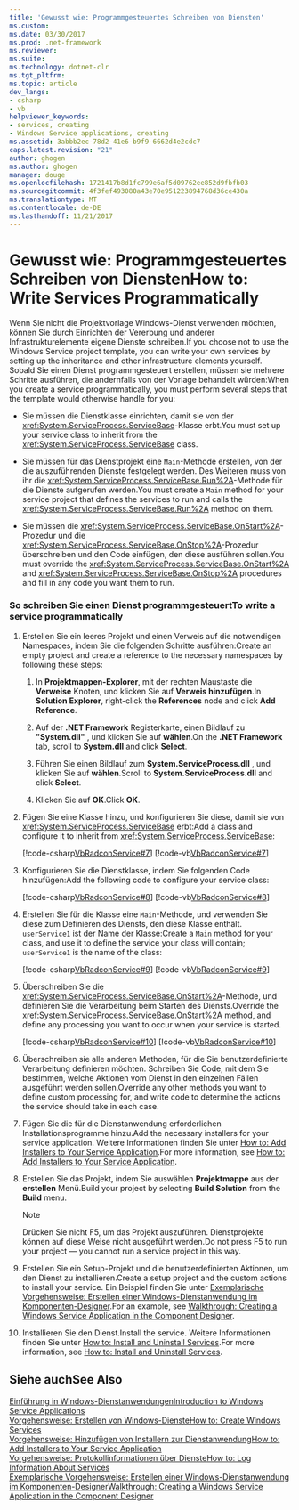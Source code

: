 ```yaml
---
title: 'Gewusst wie: Programmgesteuertes Schreiben von Diensten'
ms.custom: 
ms.date: 03/30/2017
ms.prod: .net-framework
ms.reviewer: 
ms.suite: 
ms.technology: dotnet-clr
ms.tgt_pltfrm: 
ms.topic: article
dev_langs:
- csharp
- vb
helpviewer_keywords:
- services, creating
- Windows Service applications, creating
ms.assetid: 3abbb2ec-78d2-41e6-b9f9-6662d4e2cdc7
caps.latest.revision: "21"
author: ghogen
ms.author: ghogen
manager: douge
ms.openlocfilehash: 1721417b8d1fc799e6af5d09762ee852d9fbfb03
ms.sourcegitcommit: 4f3fef493080a43e70e951223894768d36ce430a
ms.translationtype: MT
ms.contentlocale: de-DE
ms.lasthandoff: 11/21/2017
---
```

# <a name="how-to-write-services-programmatically"></a><span data-ttu-id="2f04f-102">Gewusst wie: Programmgesteuertes Schreiben von Diensten</span><span class="sxs-lookup"><span data-stu-id="2f04f-102">How to: Write Services Programmatically</span></span>
<span data-ttu-id="2f04f-103">Wenn Sie nicht die Projektvorlage Windows-Dienst verwenden möchten, können Sie durch Einrichten der Vererbung und anderer Infrastrukturelemente eigene Dienste schreiben.</span><span class="sxs-lookup"><span data-stu-id="2f04f-103">If you choose not to use the Windows Service project template, you can write your own services by setting up the inheritance and other infrastructure elements yourself.</span></span> <span data-ttu-id="2f04f-104">Sobald Sie einen Dienst programmgesteuert erstellen, müssen sie mehrere Schritte ausführen, die andernfalls von der Vorlage behandelt würden:</span><span class="sxs-lookup"><span data-stu-id="2f04f-104">When you create a service programmatically, you must perform several steps that the template would otherwise handle for you:</span></span>  
  
-   <span data-ttu-id="2f04f-105">Sie müssen die Dienstklasse einrichten, damit sie von der <xref:System.ServiceProcess.ServiceBase>-Klasse erbt.</span><span class="sxs-lookup"><span data-stu-id="2f04f-105">You must set up your service class to inherit from the <xref:System.ServiceProcess.ServiceBase> class.</span></span>  
  
-   <span data-ttu-id="2f04f-106">Sie müssen für das Dienstprojekt eine `Main`-Methode erstellen, von der die auszuführenden Dienste festgelegt werden. Des Weiteren muss von ihr die <xref:System.ServiceProcess.ServiceBase.Run%2A>-Methode für die Dienste aufgerufen werden.</span><span class="sxs-lookup"><span data-stu-id="2f04f-106">You must create a `Main` method for your service project that defines the services to run and calls the <xref:System.ServiceProcess.ServiceBase.Run%2A> method on them.</span></span>  
  
-   <span data-ttu-id="2f04f-107">Sie müssen die <xref:System.ServiceProcess.ServiceBase.OnStart%2A>-Prozedur und die <xref:System.ServiceProcess.ServiceBase.OnStop%2A>-Prozedur überschreiben und den Code einfügen, den diese ausführen sollen.</span><span class="sxs-lookup"><span data-stu-id="2f04f-107">You must override the <xref:System.ServiceProcess.ServiceBase.OnStart%2A> and <xref:System.ServiceProcess.ServiceBase.OnStop%2A> procedures and fill in any code you want them to run.</span></span>  
  
### <a name="to-write-a-service-programmatically"></a><span data-ttu-id="2f04f-108">So schreiben Sie einen Dienst programmgesteuert</span><span class="sxs-lookup"><span data-stu-id="2f04f-108">To write a service programmatically</span></span>  
  
1.  <span data-ttu-id="2f04f-109">Erstellen Sie ein leeres Projekt und einen Verweis auf die notwendigen Namespaces, indem Sie die folgenden Schritte ausführen:</span><span class="sxs-lookup"><span data-stu-id="2f04f-109">Create an empty project and create a reference to the necessary namespaces by following these steps:</span></span>  
  
    1.  <span data-ttu-id="2f04f-110">In **Projektmappen-Explorer**, mit der rechten Maustaste die **Verweise** Knoten, und klicken Sie auf **Verweis hinzufügen**.</span><span class="sxs-lookup"><span data-stu-id="2f04f-110">In **Solution Explorer**, right-click the **References** node and click **Add Reference**.</span></span>  
  
    2.  <span data-ttu-id="2f04f-111">Auf der **.NET Framework** Registerkarte, einen Bildlauf zu **"System.dll"** , und klicken Sie auf **wählen**.</span><span class="sxs-lookup"><span data-stu-id="2f04f-111">On the **.NET Framework** tab, scroll to **System.dll** and click **Select**.</span></span>  
  
    3.  <span data-ttu-id="2f04f-112">Führen Sie einen Bildlauf zum **System.ServiceProcess.dll** , und klicken Sie auf **wählen**.</span><span class="sxs-lookup"><span data-stu-id="2f04f-112">Scroll to **System.ServiceProcess.dll** and click **Select**.</span></span>  
  
    4.  <span data-ttu-id="2f04f-113">Klicken Sie auf **OK**.</span><span class="sxs-lookup"><span data-stu-id="2f04f-113">Click **OK**.</span></span>  
  
2.  <span data-ttu-id="2f04f-114">Fügen Sie eine Klasse hinzu, und konfigurieren Sie diese, damit sie von <xref:System.ServiceProcess.ServiceBase> erbt:</span><span class="sxs-lookup"><span data-stu-id="2f04f-114">Add a class and configure it to inherit from <xref:System.ServiceProcess.ServiceBase>:</span></span>  
  
     [!code-csharp[VbRadconService#7](../../../samples/snippets/csharp/VS_Snippets_VBCSharp/VbRadconService/CS/MyNewService.cs#7)]
     [!code-vb[VbRadconService#7](../../../samples/snippets/visualbasic/VS_Snippets_VBCSharp/VbRadconService/VB/MyNewService.vb#7)]  
  
3.  <span data-ttu-id="2f04f-115">Konfigurieren Sie die Dienstklasse, indem Sie folgenden Code hinzufügen:</span><span class="sxs-lookup"><span data-stu-id="2f04f-115">Add the following code to configure your service class:</span></span>  
  
     [!code-csharp[VbRadconService#8](../../../samples/snippets/csharp/VS_Snippets_VBCSharp/VbRadconService/CS/MyNewService.cs#8)]
     [!code-vb[VbRadconService#8](../../../samples/snippets/visualbasic/VS_Snippets_VBCSharp/VbRadconService/VB/MyNewService.vb#8)]  
  
4.  <span data-ttu-id="2f04f-116">Erstellen Sie für die Klasse eine `Main`-Methode, und verwenden Sie diese zum Definieren des Diensts, den diese Klasse enthält. `userService1` ist der Name der Klasse:</span><span class="sxs-lookup"><span data-stu-id="2f04f-116">Create a `Main` method for your class, and use it to define the service your class will contain; `userService1` is the name of the class:</span></span>  
  
     [!code-csharp[VbRadconService#9](../../../samples/snippets/csharp/VS_Snippets_VBCSharp/VbRadconService/CS/MyNewService.cs#9)]
     [!code-vb[VbRadconService#9](../../../samples/snippets/visualbasic/VS_Snippets_VBCSharp/VbRadconService/VB/MyNewService.vb#9)]  
  
5.  <span data-ttu-id="2f04f-117">Überschreiben Sie die <xref:System.ServiceProcess.ServiceBase.OnStart%2A>-Methode, und definieren Sie die Verarbeitung beim Starten des Diensts.</span><span class="sxs-lookup"><span data-stu-id="2f04f-117">Override the <xref:System.ServiceProcess.ServiceBase.OnStart%2A> method, and define any processing you want to occur when your service is started.</span></span>  
  
     [!code-csharp[VbRadconService#10](../../../samples/snippets/csharp/VS_Snippets_VBCSharp/VbRadconService/CS/MyNewService.cs#10)]
     [!code-vb[VbRadconService#10](../../../samples/snippets/visualbasic/VS_Snippets_VBCSharp/VbRadconService/VB/MyNewService.vb#10)]  
  
6.  <span data-ttu-id="2f04f-118">Überschreiben sie alle anderen Methoden, für die Sie benutzerdefinierte Verarbeitung definieren möchten. Schreiben Sie Code, mit dem Sie bestimmen, welche Aktionen vom Dienst in den einzelnen Fällen ausgeführt werden sollen.</span><span class="sxs-lookup"><span data-stu-id="2f04f-118">Override any other methods you want to define custom processing for, and write code to determine the actions the service should take in each case.</span></span>  
  
7.  <span data-ttu-id="2f04f-119">Fügen Sie die für die Dienstanwendung erforderlichen Installationsprogramme hinzu.</span><span class="sxs-lookup"><span data-stu-id="2f04f-119">Add the necessary installers for your service application.</span></span> <span data-ttu-id="2f04f-120">Weitere Informationen finden Sie unter [How to: Add Installers to Your Service Application](../../../docs/framework/windows-services/how-to-add-installers-to-your-service-application.md).</span><span class="sxs-lookup"><span data-stu-id="2f04f-120">For more information, see [How to: Add Installers to Your Service Application](../../../docs/framework/windows-services/how-to-add-installers-to-your-service-application.md).</span></span>  
  
8.  <span data-ttu-id="2f04f-121">Erstellen Sie das Projekt, indem Sie auswählen **Projektmappe** aus der **erstellen** Menü.</span><span class="sxs-lookup"><span data-stu-id="2f04f-121">Build your project by selecting **Build Solution** from the **Build** menu.</span></span>  
  
    > [!NOTE]
    >  <span data-ttu-id="2f04f-122">Drücken Sie nicht F5, um das Projekt auszuführen. Dienstprojekte können auf diese Weise nicht ausgeführt werden.</span><span class="sxs-lookup"><span data-stu-id="2f04f-122">Do not press F5 to run your project — you cannot run a service project in this way.</span></span>  
  
9. <span data-ttu-id="2f04f-123">Erstellen Sie ein Setup-Projekt und die benutzerdefinierten Aktionen, um den Dienst zu installieren.</span><span class="sxs-lookup"><span data-stu-id="2f04f-123">Create a setup project and the custom actions to install your service.</span></span> <span data-ttu-id="2f04f-124">Ein Beispiel finden Sie unter [Exemplarische Vorgehensweise: Erstellen einer Windows-Dienstanwendung im Komponenten-Designer](../../../docs/framework/windows-services/walkthrough-creating-a-windows-service-application-in-the-component-designer.md).</span><span class="sxs-lookup"><span data-stu-id="2f04f-124">For an example, see [Walkthrough: Creating a Windows Service Application in the Component Designer](../../../docs/framework/windows-services/walkthrough-creating-a-windows-service-application-in-the-component-designer.md).</span></span>  
  
10. <span data-ttu-id="2f04f-125">Installieren Sie den Dienst.</span><span class="sxs-lookup"><span data-stu-id="2f04f-125">Install the service.</span></span> <span data-ttu-id="2f04f-126">Weitere Informationen finden Sie unter [How to: Install and Uninstall Services](../../../docs/framework/windows-services/how-to-install-and-uninstall-services.md).</span><span class="sxs-lookup"><span data-stu-id="2f04f-126">For more information, see [How to: Install and Uninstall Services](../../../docs/framework/windows-services/how-to-install-and-uninstall-services.md).</span></span>  
  
## <a name="see-also"></a><span data-ttu-id="2f04f-127">Siehe auch</span><span class="sxs-lookup"><span data-stu-id="2f04f-127">See Also</span></span>  
 [<span data-ttu-id="2f04f-128">Einführung in Windows-Dienstanwendungen</span><span class="sxs-lookup"><span data-stu-id="2f04f-128">Introduction to Windows Service Applications</span></span>](../../../docs/framework/windows-services/introduction-to-windows-service-applications.md)  
 [<span data-ttu-id="2f04f-129">Vorgehensweise: Erstellen von Windows-Dienste</span><span class="sxs-lookup"><span data-stu-id="2f04f-129">How to: Create Windows Services</span></span>](../../../docs/framework/windows-services/how-to-create-windows-services.md)  
 [<span data-ttu-id="2f04f-130">Vorgehensweise: Hinzufügen von Installern zur Dienstanwendung</span><span class="sxs-lookup"><span data-stu-id="2f04f-130">How to: Add Installers to Your Service Application</span></span>](../../../docs/framework/windows-services/how-to-add-installers-to-your-service-application.md)  
 [<span data-ttu-id="2f04f-131">Vorgehensweise: Protokollinformationen über Dienste</span><span class="sxs-lookup"><span data-stu-id="2f04f-131">How to: Log Information About Services</span></span>](../../../docs/framework/windows-services/how-to-log-information-about-services.md)  
 [<span data-ttu-id="2f04f-132">Exemplarische Vorgehensweise: Erstellen einer Windows-Dienstanwendung im Komponenten-Designer</span><span class="sxs-lookup"><span data-stu-id="2f04f-132">Walkthrough: Creating a Windows Service Application in the Component Designer</span></span>](../../../docs/framework/windows-services/walkthrough-creating-a-windows-service-application-in-the-component-designer.md)
